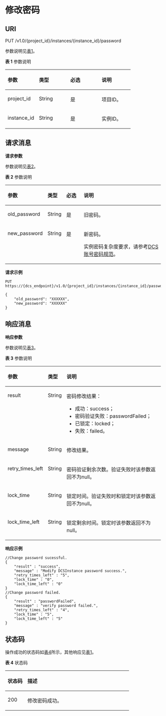 # 修改密码<a name="ZH-CN_TOPIC_0052507321"></a>

## **URI**<a name="section10627123311133"></a>

PUT /v1.0/\{project\_id\}/instances/\{instance\_id\}/password

参数说明见[表1](#table1899262913382)。

**表 1**  参数说明

<a name="table1899262913382"></a>
<table><thead align="left"><tr id="row1599115293389"><th class="cellrowborder" valign="top" width="25%" id="mcps1.2.5.1.1"><p id="p15991152913819"><a name="p15991152913819"></a><a name="p15991152913819"></a>参数</p>
</th>
<th class="cellrowborder" valign="top" width="25%" id="mcps1.2.5.1.2"><p id="p129916298387"><a name="p129916298387"></a><a name="p129916298387"></a>类型</p>
</th>
<th class="cellrowborder" valign="top" width="25%" id="mcps1.2.5.1.3"><p id="p13991142913384"><a name="p13991142913384"></a><a name="p13991142913384"></a>必选</p>
</th>
<th class="cellrowborder" valign="top" width="25%" id="mcps1.2.5.1.4"><p id="p1991329193814"><a name="p1991329193814"></a><a name="p1991329193814"></a>说明</p>
</th>
</tr>
</thead>
<tbody><tr id="row11992929163813"><td class="cellrowborder" valign="top" width="25%" headers="mcps1.2.5.1.1 "><p id="p159911329153817"><a name="p159911329153817"></a><a name="p159911329153817"></a>project_id</p>
</td>
<td class="cellrowborder" valign="top" width="25%" headers="mcps1.2.5.1.2 "><p id="p18992192943819"><a name="p18992192943819"></a><a name="p18992192943819"></a>String</p>
</td>
<td class="cellrowborder" valign="top" width="25%" headers="mcps1.2.5.1.3 "><p id="p9992172933814"><a name="p9992172933814"></a><a name="p9992172933814"></a>是</p>
</td>
<td class="cellrowborder" valign="top" width="25%" headers="mcps1.2.5.1.4 "><p id="p20992829103811"><a name="p20992829103811"></a><a name="p20992829103811"></a>项目ID。</p>
</td>
</tr>
<tr id="row17992929193810"><td class="cellrowborder" valign="top" width="25%" headers="mcps1.2.5.1.1 "><p id="p1899282919384"><a name="p1899282919384"></a><a name="p1899282919384"></a>instance_id</p>
</td>
<td class="cellrowborder" valign="top" width="25%" headers="mcps1.2.5.1.2 "><p id="p15992229153810"><a name="p15992229153810"></a><a name="p15992229153810"></a>String</p>
</td>
<td class="cellrowborder" valign="top" width="25%" headers="mcps1.2.5.1.3 "><p id="p199921129133818"><a name="p199921129133818"></a><a name="p199921129133818"></a>是</p>
</td>
<td class="cellrowborder" valign="top" width="25%" headers="mcps1.2.5.1.4 "><p id="p199212910384"><a name="p199212910384"></a><a name="p199212910384"></a>实例ID。</p>
</td>
</tr>
</tbody>
</table>

## **请求消息**<a name="section17412144620133"></a>

**请求参数**

参数说明见[表2](#table153111335113816)。

**表 2**  参数说明

<a name="table153111335113816"></a>
<table><thead align="left"><tr id="row73117359383"><th class="cellrowborder" valign="top" width="19%" id="mcps1.2.5.1.1"><p id="p1031043517387"><a name="p1031043517387"></a><a name="p1031043517387"></a>参数</p>
</th>
<th class="cellrowborder" valign="top" width="11%" id="mcps1.2.5.1.2"><p id="p19310113593814"><a name="p19310113593814"></a><a name="p19310113593814"></a>类型</p>
</th>
<th class="cellrowborder" valign="top" width="12%" id="mcps1.2.5.1.3"><p id="p93101035183813"><a name="p93101035183813"></a><a name="p93101035183813"></a>必选</p>
</th>
<th class="cellrowborder" valign="top" width="57.99999999999999%" id="mcps1.2.5.1.4"><p id="p173101235153817"><a name="p173101235153817"></a><a name="p173101235153817"></a>说明</p>
</th>
</tr>
</thead>
<tbody><tr id="row1631133513386"><td class="cellrowborder" valign="top" width="19%" headers="mcps1.2.5.1.1 "><p id="p15311153513819"><a name="p15311153513819"></a><a name="p15311153513819"></a>old_password</p>
</td>
<td class="cellrowborder" valign="top" width="11%" headers="mcps1.2.5.1.2 "><p id="p83117356388"><a name="p83117356388"></a><a name="p83117356388"></a>String</p>
</td>
<td class="cellrowborder" valign="top" width="12%" headers="mcps1.2.5.1.3 "><p id="p14311153513817"><a name="p14311153513817"></a><a name="p14311153513817"></a>是</p>
</td>
<td class="cellrowborder" valign="top" width="57.99999999999999%" headers="mcps1.2.5.1.4 "><p id="p93111435193817"><a name="p93111435193817"></a><a name="p93111435193817"></a>旧密码。</p>
</td>
</tr>
<tr id="row1231173523817"><td class="cellrowborder" valign="top" width="19%" headers="mcps1.2.5.1.1 "><p id="p163111355384"><a name="p163111355384"></a><a name="p163111355384"></a>new_password</p>
</td>
<td class="cellrowborder" valign="top" width="11%" headers="mcps1.2.5.1.2 "><p id="p11311153518384"><a name="p11311153518384"></a><a name="p11311153518384"></a>String</p>
</td>
<td class="cellrowborder" valign="top" width="12%" headers="mcps1.2.5.1.3 "><p id="p53111335163815"><a name="p53111335163815"></a><a name="p53111335163815"></a>是</p>
</td>
<td class="cellrowborder" valign="top" width="57.99999999999999%" headers="mcps1.2.5.1.4 "><p id="p1151217611544"><a name="p1151217611544"></a><a name="p1151217611544"></a>新密码。</p>
<p id="p142316116477"><a name="p142316116477"></a><a name="p142316116477"></a>实例密码复杂度要求，请参考<a href="https://support.huaweicloud.com/dcs_faq/dcs-zh-ug-190228001.html" target="_blank" rel="noopener noreferrer">DCS账号密码规范</a>。</p>
</td>
</tr>
</tbody>
</table>

**请求示例**

```
PUT https://{dcs_endpoint}/v1.0/{project_id}/instances/{instance_id}/password
```

```
{
    "old_password": "XXXXXX",
    "new_password": "XXXXXX"
}
```

## **响应消息**<a name="section1417213312142"></a>

**响应参数**

参数说明见[表3](#table1861319576383)。

**表 3**  参数说明

<a name="table1861319576383"></a>
<table><thead align="left"><tr id="row1961225712388"><th class="cellrowborder" valign="top" width="25%" id="mcps1.2.4.1.1"><p id="p136126577389"><a name="p136126577389"></a><a name="p136126577389"></a>参数</p>
</th>
<th class="cellrowborder" valign="top" width="12%" id="mcps1.2.4.1.2"><p id="p76121757113816"><a name="p76121757113816"></a><a name="p76121757113816"></a>类型</p>
</th>
<th class="cellrowborder" valign="top" width="63%" id="mcps1.2.4.1.3"><p id="p26121157123820"><a name="p26121157123820"></a><a name="p26121157123820"></a>说明</p>
</th>
</tr>
</thead>
<tbody><tr id="row166121557203812"><td class="cellrowborder" valign="top" width="25%" headers="mcps1.2.4.1.1 "><p id="p661215713816"><a name="p661215713816"></a><a name="p661215713816"></a>result</p>
</td>
<td class="cellrowborder" valign="top" width="12%" headers="mcps1.2.4.1.2 "><p id="p1361217571386"><a name="p1361217571386"></a><a name="p1361217571386"></a>String</p>
</td>
<td class="cellrowborder" valign="top" width="63%" headers="mcps1.2.4.1.3 "><p id="p161215718387"><a name="p161215718387"></a><a name="p161215718387"></a>密码修改结果：</p>
<a name="ul961213577385"></a><a name="ul961213577385"></a><ul id="ul961213577385"><li>成功：success；</li><li>密码验证失败：passwordFailed；</li><li>已锁定：locked；</li><li>失败：failed。</li></ul>
</td>
</tr>
<tr id="row11613175783810"><td class="cellrowborder" valign="top" width="25%" headers="mcps1.2.4.1.1 "><p id="p1661215710381"><a name="p1661215710381"></a><a name="p1661215710381"></a>message</p>
</td>
<td class="cellrowborder" valign="top" width="12%" headers="mcps1.2.4.1.2 "><p id="p20613957153810"><a name="p20613957153810"></a><a name="p20613957153810"></a>String</p>
</td>
<td class="cellrowborder" valign="top" width="63%" headers="mcps1.2.4.1.3 "><p id="p13613165713818"><a name="p13613165713818"></a><a name="p13613165713818"></a>修改结果。</p>
</td>
</tr>
<tr id="row1861345773818"><td class="cellrowborder" valign="top" width="25%" headers="mcps1.2.4.1.1 "><p id="p146132571380"><a name="p146132571380"></a><a name="p146132571380"></a>retry_times_left</p>
</td>
<td class="cellrowborder" valign="top" width="12%" headers="mcps1.2.4.1.2 "><p id="p1693410516476"><a name="p1693410516476"></a><a name="p1693410516476"></a>String</p>
</td>
<td class="cellrowborder" valign="top" width="63%" headers="mcps1.2.4.1.3 "><p id="p36131657153819"><a name="p36131657153819"></a><a name="p36131657153819"></a>密码验证剩余次数。验证失败时该参数返回不为null。</p>
</td>
</tr>
<tr id="row156131057123818"><td class="cellrowborder" valign="top" width="25%" headers="mcps1.2.4.1.1 "><p id="p156132057163817"><a name="p156132057163817"></a><a name="p156132057163817"></a>lock_time</p>
</td>
<td class="cellrowborder" valign="top" width="12%" headers="mcps1.2.4.1.2 "><p id="p1393235114720"><a name="p1393235114720"></a><a name="p1393235114720"></a>String</p>
</td>
<td class="cellrowborder" valign="top" width="63%" headers="mcps1.2.4.1.3 "><p id="p261395712388"><a name="p261395712388"></a><a name="p261395712388"></a>锁定时间。验证失败时和锁定时该参数返回不为null。</p>
</td>
</tr>
<tr id="row1961385710387"><td class="cellrowborder" valign="top" width="25%" headers="mcps1.2.4.1.1 "><p id="p1961345733810"><a name="p1961345733810"></a><a name="p1961345733810"></a>lock_time_left</p>
</td>
<td class="cellrowborder" valign="top" width="12%" headers="mcps1.2.4.1.2 "><p id="p8927551114720"><a name="p8927551114720"></a><a name="p8927551114720"></a>String</p>
</td>
<td class="cellrowborder" valign="top" width="63%" headers="mcps1.2.4.1.3 "><p id="p13613105783815"><a name="p13613105783815"></a><a name="p13613105783815"></a>锁定剩余时间。锁定时该参数返回不为null。</p>
</td>
</tr>
</tbody>
</table>

**响应示例**

```
//Change password sucessful.
{
    "result" : "success",
    "message" : "Modify DCSInstance password success.",
    "retry_times_left" : "5",
    "lock_time" : "0",
    "lock_time_left" : "0"
}
//Change password failed.
{
    "result" : "passwordFailed",
    "message" : "verify password failed.",
    "retry_times_left" : "4",
    "lock_time" : "5",
    "lock_time_left" : "5"
}
```

## **状态码**<a name="section4860101417132"></a>

操作成功的状态码如[表4](#table486141410130)所示，其他响应见[表1](状态码.md#table5210141351517)。

**表 4**  状态码

<a name="table486141410130"></a>
<table><thead align="left"><tr id="row18616141139"><th class="cellrowborder" valign="top" width="15.98%" id="mcps1.2.3.1.1"><p id="p1986191418133"><a name="p1986191418133"></a><a name="p1986191418133"></a>状态码</p>
</th>
<th class="cellrowborder" valign="top" width="84.02%" id="mcps1.2.3.1.2"><p id="p18861111415138"><a name="p18861111415138"></a><a name="p18861111415138"></a>描述</p>
</th>
</tr>
</thead>
<tbody><tr id="row786131451312"><td class="cellrowborder" valign="top" width="15.98%" headers="mcps1.2.3.1.1 "><p id="p6861114181311"><a name="p6861114181311"></a><a name="p6861114181311"></a>200</p>
</td>
<td class="cellrowborder" valign="top" width="84.02%" headers="mcps1.2.3.1.2 "><p id="p48619143136"><a name="p48619143136"></a><a name="p48619143136"></a>修改密码成功。</p>
</td>
</tr>
</tbody>
</table>

